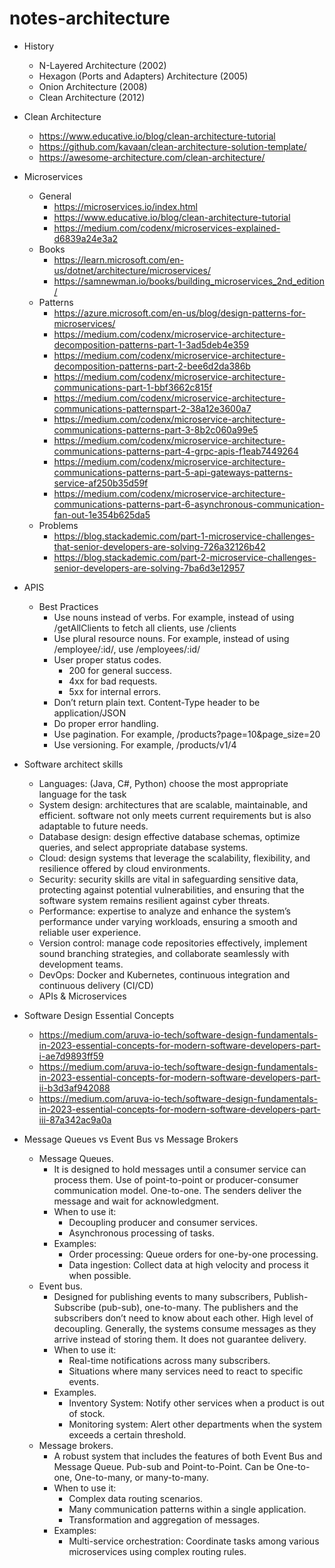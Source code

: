 # notes-architecture

- History

  - N-Layered Architecture (2002)
  - Hexagon (Ports and Adapters) Architecture (2005)
  - Onion Architecture (2008)
  - Clean Architecture (2012)

- Clean Architecture

  - <https://www.educative.io/blog/clean-architecture-tutorial>
  - <https://github.com/kavaan/clean-architecture-solution-template/>
  - <https://awesome-architecture.com/clean-architecture/>

- Microservices

  - General
    - <https://microservices.io/index.html>
    - <https://www.educative.io/blog/clean-architecture-tutorial>
    - <https://medium.com/codenx/microservices-explained-d6839a24e3a2>
  - Books
    - <https://learn.microsoft.com/en-us/dotnet/architecture/microservices/>
    - <https://samnewman.io/books/building_microservices_2nd_edition/>
  - Patterns
    - <https://azure.microsoft.com/en-us/blog/design-patterns-for-microservices/>
    - <https://medium.com/codenx/microservice-architecture-decomposition-patterns-part-1-3ad5deb4e359>
    - <https://medium.com/codenx/microservice-architecture-decomposition-patterns-part-2-bee6d2da386b>
    - <https://medium.com/codenx/microservice-architecture-communications-part-1-bbf3662c815f>
    - <https://medium.com/codenx/microservice-architecture-communications-patternspart-2-38a12e3600a7>
    - <https://medium.com/codenx/microservice-architecture-communications-patterns-part-3-8b2c060a99e5>
    - <https://medium.com/codenx/microservice-architecture-communications-patterns-part-4-grpc-apis-f1eab7449264>
    - <https://medium.com/codenx/microservice-architecture-communications-patterns-part-5-api-gateways-patterns-service-af250b35d59f>
    - <https://medium.com/codenx/microservice-architecture-communications-patterns-part-6-asynchronous-communication-fan-out-1e354b625da5>
  - Problems
    - <https://blog.stackademic.com/part-1-microservice-challenges-that-senior-developers-are-solving-726a32126b42>
    - <https://blog.stackademic.com/part-2-microservice-challenges-senior-developers-are-solving-7ba6d3e12957>

- APIS

  - Best Practices
    - Use nouns instead of verbs. For example, instead of using /getAllClients to fetch all clients, use /clients
    - Use plural resource nouns. For example, instead of using /employee/:id/, use /employees/:id/
    - User proper status codes.
      - 200 for general success.
      - 4xx for bad requests.
      - 5xx for internal errors.
    - Don’t return plain text. Content-Type header to be application/JSON
    - Do proper error handling.
    - Use pagination. For example, /products?page=10&page_size=20
    - Use versioning. For example, /products/v1/4

- Software architect skills

  - Languages: (Java, C#, Python) choose the most appropriate language for the task
  - System design: architectures that are scalable, maintainable, and efficient. software not only meets current requirements but is also adaptable to future needs.
  - Database design: design effective database schemas, optimize queries, and select appropriate database systems.
  - Cloud: design systems that leverage the scalability, flexibility, and resilience offered by cloud environments.
  - Security: security skills are vital in safeguarding sensitive data, protecting against potential vulnerabilities, and ensuring that the software system remains resilient against cyber threats.
  - Performance: expertise to analyze and enhance the system’s performance under varying workloads, ensuring a smooth and reliable user experience.
  - Version control: manage code repositories effectively, implement sound branching strategies, and collaborate seamlessly with development teams.
  - DevOps: Docker and Kubernetes, continuous integration and continuous delivery (CI/CD)
  - APIs & Microservices

- Software Design Essential Concepts

  - <https://medium.com/aruva-io-tech/software-design-fundamentals-in-2023-essential-concepts-for-modern-software-developers-part-i-ae7d9893ff59>
  - <https://medium.com/aruva-io-tech/software-design-fundamentals-in-2023-essential-concepts-for-modern-software-developers-part-ii-b3d3af942088>
  - <https://medium.com/aruva-io-tech/software-design-fundamentals-in-2023-essential-concepts-for-modern-software-developers-part-iii-87a342ac9a0a>

- Message Queues vs Event Bus vs Message Brokers
  - Message Queues.
    - It is designed to hold messages until a consumer service can process them. Use of point-to-point or producer-consumer communication model. One-to-one. The senders deliver the message and wait for acknowledgment.
    - When to use it:
      - Decoupling producer and consumer services.
      - Asynchronous processing of tasks.
    - Examples:
      - Order processing: Queue orders for one-by-one processing.
      - Data ingestion: Collect data at high velocity and process it when possible.
  - Event bus.
    - Designed for publishing events to many subscribers, Publish-Subscribe (pub-sub), one-to-many. The publishers and the subscribers don’t need to know about each other. High level of decoupling. Generally, the systems consume messages as they arrive instead of storing them. It does not guarantee delivery.
    - When to use it:
      - Real-time notifications across many subscribers.
      - Situations where many services need to react to specific events.
    - Examples.
      - Inventory System: Notify other services when a product is out of stock.
      - Monitoring system: Alert other departments when the system exceeds a certain threshold.
  - Message brokers.
    - A robust system that includes the features of both Event Bus and Message Queue. Pub-sub and Point-to-Point. Can be One-to-one, One-to-many, or many-to-many.
    - When to use it:
      - Complex data routing scenarios.
      - Many communication patterns within a single application.
      - Transformation and aggregation of messages.
    - Examples:
      - Multi-service orchestration: Coordinate tasks among various microservices using complex routing rules.
